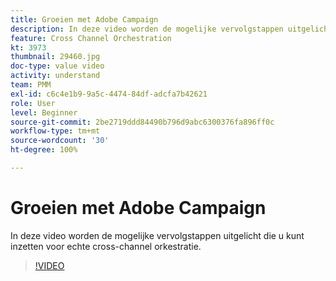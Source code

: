 ```yaml
---
title: Groeien met Adobe Campaign
description: In deze video worden de mogelijke vervolgstappen uitgelicht voor echte cross-channel orkestratie.
feature: Cross Channel Orchestration
kt: 3973
thumbnail: 29460.jpg
doc-type: value video
activity: understand
team: PMM
exl-id: c6c4e1b9-9a5c-4474-84df-adcfa7b42621
role: User
level: Beginner
source-git-commit: 2be2719ddd84490b796d9abc6300376fa896ff0c
workflow-type: tm+mt
source-wordcount: '30'
ht-degree: 100%

---
```


# Groeien met Adobe Campaign

In deze video worden de mogelijke vervolgstappen uitgelicht die u kunt inzetten voor echte cross-channel orkestratie.

>[!VIDEO](https://video.tv.adobe.com/v/29460?quality=12)
